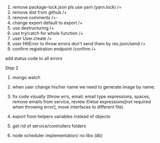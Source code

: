 1. remove package-lock.json pls use yarn (yarn.lock) /+
2. remove dist from github /+
3. remove comments /+-
4. change export default to export /+
5. use destructuring /+
6. use try/catch for whole function /+
7. user User.create /+
8. user HttError to throw errors don't send them by res.json/send /+
9. confirm registration endpoint /confirm /+

add status code to all errors



Step 2

1. mongo watch 
2. when user change his/her name we need to generate image by name;
3. fix code visually (throw errs, email: email type expressions, spaces, remove emails from service, review if/else expressions[not required when throwing error], move interfaces to different file)

4. export from helpers variables instead of objects

5. get rid of service/controllers folders 

6. node scheduler implementation/ no libs (db) 